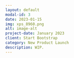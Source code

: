 ```yaml
---
layout: default
modal-id: 3
date: 2023-01-15
img: xps_8960.png
alt: image-alt
project-date: January 2023
client: Start Bootstrap
category: New Product Launch
description: WIP.
---
```

